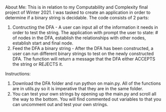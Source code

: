 About Me: This is in relation to my Computability and Complexity final project of Winter 2021. I was tasked to create an application in order to determine if a binary string is decidable. The code consists of 2 parts:
  1) Contructing the DFA - A user can input all of the information it needs in order to test the string. The application with prompt the user to state: # of nodes in the DFA, establish the relationships with other nodes, establish start and final node. 
  2) Feed the DFA a binary string - After the DFA has been constructed, a user can run different binary strings to test on the newly constructed DFA. The function will return a message that the DFA either ACCEPTS the string or REJECTS it. 

Instructions:
1) Download the DFA folder and run python on main.py. All of the functions are in utils.py so it is imperative that they are in the same folder.
2) You can test your own strings by opening up the main.py and scroll all the way to the bottom. You will find commented out variables to that you can uncomment out and test your own strings. 
